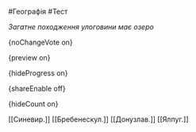 #Географія #Тест

*Загатне походження улоговини має озеро*

{noChangeVote on}

{preview on}

{hideProgress on}

{shareEnable off}

{hideCount on}

[[Синевир.]]
[[Бребенескул.]]
[[Донузлав.]]
[[Ялпуг.]]
